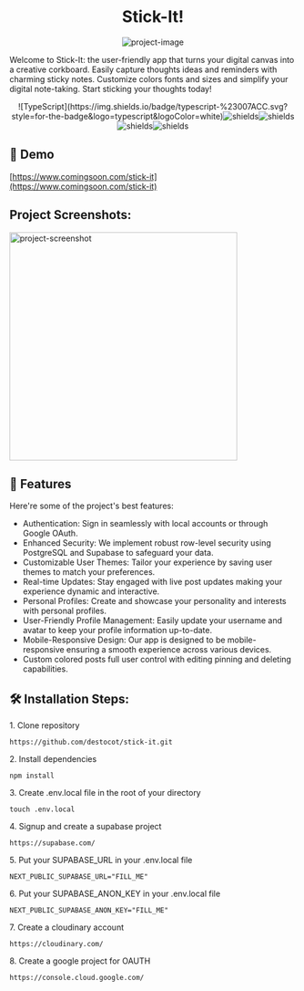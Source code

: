 <h1 align="center" id="title">Stick-It!</h1>

<p align="center"><img src="https://socialify.git.ci/destocot/stick-it/image?language=1&amp;name=1&amp;owner=1&amp;pattern=Solid&amp;theme=Light" alt="project-image"></p>

<p id="description">Welcome to Stick-It: the user-friendly app that turns your digital canvas into a creative corkboard. Easily capture thoughts ideas and reminders with charming sticky notes. Customize colors fonts and sizes and simplify your digital note-taking. Start sticking your thoughts today!</p>

<p align="center">![TypeScript](https://img.shields.io/badge/typescript-%23007ACC.svg?style=for-the-badge&logo=typescript&logoColor=white)<img src="https://img.shields.io/badge/Tailwind_CSS-38B2AC?style=for-the-badge&amp;logo=tailwind-css&amp;logoColor=white" alt="shields"><img src="https://img.shields.io/badge/Next-black?style=for-the-badge&amp;logo=next.js&amp;logoColor=white" alt="shields"><img src="https://img.shields.io/badge/Supabase-3ECF8E?style=for-the-badge&amp;logo=supabase&amp;logoColor=white" alt="shields"><img src="https://img.shields.io/badge/postgres-%23316192.svg?style=for-the-badge&amp;logo=postgresql&amp;logoColor=white" alt="shields"></p>

<h2>🚀 Demo</h2>

[https://www.comingsoon.com/stick-it](https://www.comingsoon.com/stick-it)

<h2>Project Screenshots:</h2>

<img src="" alt="project-screenshot" width="400" height="400/">

<h2>🧐 Features</h2>

Here're some of the project's best features:

- Authentication: Sign in seamlessly with local accounts or through Google OAuth.
- Enhanced Security: We implement robust row-level security using PostgreSQL and Supabase to safeguard your data.
- Customizable User Themes: Tailor your experience by saving user themes to match your preferences.
- Real-time Updates: Stay engaged with live post updates making your experience dynamic and interactive.
- Personal Profiles: Create and showcase your personality and interests with personal profiles.
- User-Friendly Profile Management: Easily update your username and avatar to keep your profile information up-to-date.
- Mobile-Responsive Design: Our app is designed to be mobile-responsive ensuring a smooth experience across various devices.
- Custom colored posts full user control with editing pinning and deleting capabilities.

<h2>🛠️ Installation Steps:</h2>

<p>1. Clone repository</p>

```
https://github.com/destocot/stick-it.git
```

<p>2. Install dependencies</p>

```
npm install
```

<p>3. Create .env.local file in the root of your directory</p>

```
touch .env.local
```

<p>4. Signup and create a supabase project</p>

```
https://supabase.com/
```

<p>5. Put your SUPABASE_URL in your .env.local file</p>

```
NEXT_PUBLIC_SUPABASE_URL="FILL_ME"
```

<p>6. Put your SUPABASE_ANON_KEY in your .env.local file</p>

```
NEXT_PUBLIC_SUPABASE_ANON_KEY="FILL_ME"
```

<p>7. Create a cloudinary account</p>

```
https://cloudinary.com/
```

<p>8. Create a google project for OAUTH</p>

```
https://console.cloud.google.com/
```

